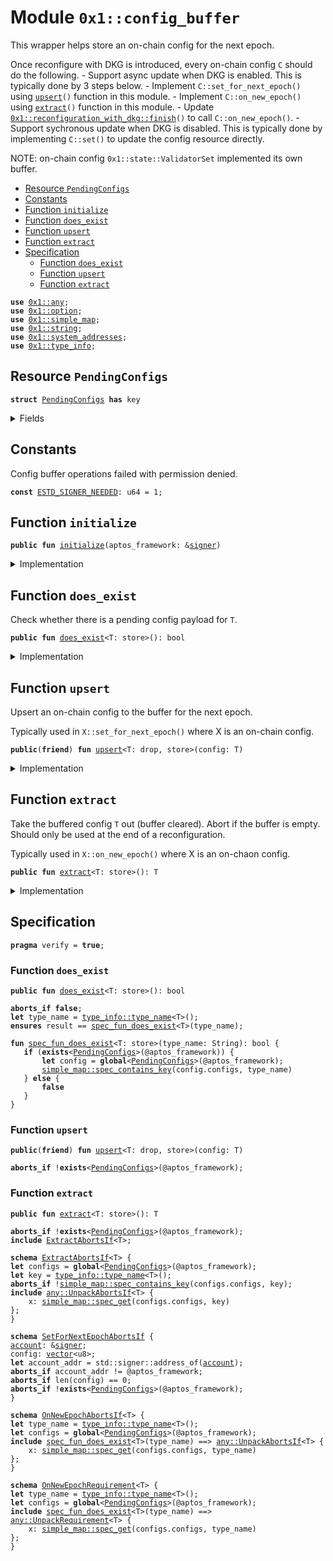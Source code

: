
<a id="0x1_config_buffer"></a>

# Module `0x1::config_buffer`

This wrapper helps store an on&#45;chain config for the next epoch.

Once reconfigure with DKG is introduced, every on&#45;chain config <code>C</code> should do the following.
&#45; Support async update when DKG is enabled. This is typically done by 3 steps below.
&#45; Implement <code>C::set_for_next_epoch()</code> using <code><a href="config_buffer.md#0x1_config_buffer_upsert">upsert</a>()</code> function in this module.
&#45; Implement <code>C::on_new_epoch()</code> using <code><a href="config_buffer.md#0x1_config_buffer_extract">extract</a>()</code> function in this module.
&#45; Update <code><a href="reconfiguration_with_dkg.md#0x1_reconfiguration_with_dkg_finish">0x1::reconfiguration_with_dkg::finish</a>()</code> to call <code>C::on_new_epoch()</code>.
&#45; Support sychronous update when DKG is disabled.
This is typically done by implementing <code>C::set()</code> to update the config resource directly.

NOTE: on&#45;chain config <code>0x1::state::ValidatorSet</code> implemented its own buffer.


-  [Resource `PendingConfigs`](#0x1_config_buffer_PendingConfigs)
-  [Constants](#@Constants_0)
-  [Function `initialize`](#0x1_config_buffer_initialize)
-  [Function `does_exist`](#0x1_config_buffer_does_exist)
-  [Function `upsert`](#0x1_config_buffer_upsert)
-  [Function `extract`](#0x1_config_buffer_extract)
-  [Specification](#@Specification_1)
    -  [Function `does_exist`](#@Specification_1_does_exist)
    -  [Function `upsert`](#@Specification_1_upsert)
    -  [Function `extract`](#@Specification_1_extract)


<pre><code><b>use</b> <a href="../../aptos-stdlib/doc/any.md#0x1_any">0x1::any</a>;<br /><b>use</b> <a href="../../aptos-stdlib/../move-stdlib/doc/option.md#0x1_option">0x1::option</a>;<br /><b>use</b> <a href="../../aptos-stdlib/doc/simple_map.md#0x1_simple_map">0x1::simple_map</a>;<br /><b>use</b> <a href="../../aptos-stdlib/../move-stdlib/doc/string.md#0x1_string">0x1::string</a>;<br /><b>use</b> <a href="system_addresses.md#0x1_system_addresses">0x1::system_addresses</a>;<br /><b>use</b> <a href="../../aptos-stdlib/doc/type_info.md#0x1_type_info">0x1::type_info</a>;<br /></code></pre>



<a id="0x1_config_buffer_PendingConfigs"></a>

## Resource `PendingConfigs`



<pre><code><b>struct</b> <a href="config_buffer.md#0x1_config_buffer_PendingConfigs">PendingConfigs</a> <b>has</b> key<br /></code></pre>



<details>
<summary>Fields</summary>


<dl>
<dt>
<code>configs: <a href="../../aptos-stdlib/doc/simple_map.md#0x1_simple_map_SimpleMap">simple_map::SimpleMap</a>&lt;<a href="../../aptos-stdlib/../move-stdlib/doc/string.md#0x1_string_String">string::String</a>, <a href="../../aptos-stdlib/doc/any.md#0x1_any_Any">any::Any</a>&gt;</code>
</dt>
<dd>

</dd>
</dl>


</details>

<a id="@Constants_0"></a>

## Constants


<a id="0x1_config_buffer_ESTD_SIGNER_NEEDED"></a>

Config buffer operations failed with permission denied.


<pre><code><b>const</b> <a href="config_buffer.md#0x1_config_buffer_ESTD_SIGNER_NEEDED">ESTD_SIGNER_NEEDED</a>: u64 &#61; 1;<br /></code></pre>



<a id="0x1_config_buffer_initialize"></a>

## Function `initialize`



<pre><code><b>public</b> <b>fun</b> <a href="config_buffer.md#0x1_config_buffer_initialize">initialize</a>(aptos_framework: &amp;<a href="../../aptos-stdlib/../move-stdlib/doc/signer.md#0x1_signer">signer</a>)<br /></code></pre>



<details>
<summary>Implementation</summary>


<pre><code><b>public</b> <b>fun</b> <a href="config_buffer.md#0x1_config_buffer_initialize">initialize</a>(aptos_framework: &amp;<a href="../../aptos-stdlib/../move-stdlib/doc/signer.md#0x1_signer">signer</a>) &#123;<br />    <a href="system_addresses.md#0x1_system_addresses_assert_aptos_framework">system_addresses::assert_aptos_framework</a>(aptos_framework);<br />    <b>if</b> (!<b>exists</b>&lt;<a href="config_buffer.md#0x1_config_buffer_PendingConfigs">PendingConfigs</a>&gt;(@aptos_framework)) &#123;<br />        <b>move_to</b>(aptos_framework, <a href="config_buffer.md#0x1_config_buffer_PendingConfigs">PendingConfigs</a> &#123;<br />            configs: <a href="../../aptos-stdlib/doc/simple_map.md#0x1_simple_map_new">simple_map::new</a>(),<br />        &#125;)<br />    &#125;<br />&#125;<br /></code></pre>



</details>

<a id="0x1_config_buffer_does_exist"></a>

## Function `does_exist`

Check whether there is a pending config payload for <code>T</code>.


<pre><code><b>public</b> <b>fun</b> <a href="config_buffer.md#0x1_config_buffer_does_exist">does_exist</a>&lt;T: store&gt;(): bool<br /></code></pre>



<details>
<summary>Implementation</summary>


<pre><code><b>public</b> <b>fun</b> <a href="config_buffer.md#0x1_config_buffer_does_exist">does_exist</a>&lt;T: store&gt;(): bool <b>acquires</b> <a href="config_buffer.md#0x1_config_buffer_PendingConfigs">PendingConfigs</a> &#123;<br />    <b>if</b> (<b>exists</b>&lt;<a href="config_buffer.md#0x1_config_buffer_PendingConfigs">PendingConfigs</a>&gt;(@aptos_framework)) &#123;<br />        <b>let</b> config &#61; <b>borrow_global</b>&lt;<a href="config_buffer.md#0x1_config_buffer_PendingConfigs">PendingConfigs</a>&gt;(@aptos_framework);<br />        <a href="../../aptos-stdlib/doc/simple_map.md#0x1_simple_map_contains_key">simple_map::contains_key</a>(&amp;config.configs, &amp;<a href="../../aptos-stdlib/doc/type_info.md#0x1_type_info_type_name">type_info::type_name</a>&lt;T&gt;())<br />    &#125; <b>else</b> &#123;<br />        <b>false</b><br />    &#125;<br />&#125;<br /></code></pre>



</details>

<a id="0x1_config_buffer_upsert"></a>

## Function `upsert`

Upsert an on&#45;chain config to the buffer for the next epoch.

Typically used in <code>X::set_for_next_epoch()</code> where X is an on&#45;chain config.


<pre><code><b>public</b>(<b>friend</b>) <b>fun</b> <a href="config_buffer.md#0x1_config_buffer_upsert">upsert</a>&lt;T: drop, store&gt;(config: T)<br /></code></pre>



<details>
<summary>Implementation</summary>


<pre><code><b>public</b>(<b>friend</b>) <b>fun</b> <a href="config_buffer.md#0x1_config_buffer_upsert">upsert</a>&lt;T: drop &#43; store&gt;(config: T) <b>acquires</b> <a href="config_buffer.md#0x1_config_buffer_PendingConfigs">PendingConfigs</a> &#123;<br />    <b>let</b> configs &#61; <b>borrow_global_mut</b>&lt;<a href="config_buffer.md#0x1_config_buffer_PendingConfigs">PendingConfigs</a>&gt;(@aptos_framework);<br />    <b>let</b> key &#61; <a href="../../aptos-stdlib/doc/type_info.md#0x1_type_info_type_name">type_info::type_name</a>&lt;T&gt;();<br />    <b>let</b> value &#61; <a href="../../aptos-stdlib/doc/any.md#0x1_any_pack">any::pack</a>(config);<br />    <a href="../../aptos-stdlib/doc/simple_map.md#0x1_simple_map_upsert">simple_map::upsert</a>(&amp;<b>mut</b> configs.configs, key, value);<br />&#125;<br /></code></pre>



</details>

<a id="0x1_config_buffer_extract"></a>

## Function `extract`

Take the buffered config <code>T</code> out (buffer cleared). Abort if the buffer is empty.
Should only be used at the end of a reconfiguration.

Typically used in <code>X::on_new_epoch()</code> where X is an on&#45;chaon config.


<pre><code><b>public</b> <b>fun</b> <a href="config_buffer.md#0x1_config_buffer_extract">extract</a>&lt;T: store&gt;(): T<br /></code></pre>



<details>
<summary>Implementation</summary>


<pre><code><b>public</b> <b>fun</b> <a href="config_buffer.md#0x1_config_buffer_extract">extract</a>&lt;T: store&gt;(): T <b>acquires</b> <a href="config_buffer.md#0x1_config_buffer_PendingConfigs">PendingConfigs</a> &#123;<br />    <b>let</b> configs &#61; <b>borrow_global_mut</b>&lt;<a href="config_buffer.md#0x1_config_buffer_PendingConfigs">PendingConfigs</a>&gt;(@aptos_framework);<br />    <b>let</b> key &#61; <a href="../../aptos-stdlib/doc/type_info.md#0x1_type_info_type_name">type_info::type_name</a>&lt;T&gt;();<br />    <b>let</b> (_, value_packed) &#61; <a href="../../aptos-stdlib/doc/simple_map.md#0x1_simple_map_remove">simple_map::remove</a>(&amp;<b>mut</b> configs.configs, &amp;key);<br />    <a href="../../aptos-stdlib/doc/any.md#0x1_any_unpack">any::unpack</a>(value_packed)<br />&#125;<br /></code></pre>



</details>

<a id="@Specification_1"></a>

## Specification



<pre><code><b>pragma</b> verify &#61; <b>true</b>;<br /></code></pre>



<a id="@Specification_1_does_exist"></a>

### Function `does_exist`


<pre><code><b>public</b> <b>fun</b> <a href="config_buffer.md#0x1_config_buffer_does_exist">does_exist</a>&lt;T: store&gt;(): bool<br /></code></pre>




<pre><code><b>aborts_if</b> <b>false</b>;<br /><b>let</b> type_name &#61; <a href="../../aptos-stdlib/doc/type_info.md#0x1_type_info_type_name">type_info::type_name</a>&lt;T&gt;();<br /><b>ensures</b> result &#61;&#61; <a href="config_buffer.md#0x1_config_buffer_spec_fun_does_exist">spec_fun_does_exist</a>&lt;T&gt;(type_name);<br /></code></pre>




<a id="0x1_config_buffer_spec_fun_does_exist"></a>


<pre><code><b>fun</b> <a href="config_buffer.md#0x1_config_buffer_spec_fun_does_exist">spec_fun_does_exist</a>&lt;T: store&gt;(type_name: String): bool &#123;<br />   <b>if</b> (<b>exists</b>&lt;<a href="config_buffer.md#0x1_config_buffer_PendingConfigs">PendingConfigs</a>&gt;(@aptos_framework)) &#123;<br />       <b>let</b> config &#61; <b>global</b>&lt;<a href="config_buffer.md#0x1_config_buffer_PendingConfigs">PendingConfigs</a>&gt;(@aptos_framework);<br />       <a href="../../aptos-stdlib/doc/simple_map.md#0x1_simple_map_spec_contains_key">simple_map::spec_contains_key</a>(config.configs, type_name)<br />   &#125; <b>else</b> &#123;<br />       <b>false</b><br />   &#125;<br />&#125;<br /></code></pre>



<a id="@Specification_1_upsert"></a>

### Function `upsert`


<pre><code><b>public</b>(<b>friend</b>) <b>fun</b> <a href="config_buffer.md#0x1_config_buffer_upsert">upsert</a>&lt;T: drop, store&gt;(config: T)<br /></code></pre>




<pre><code><b>aborts_if</b> !<b>exists</b>&lt;<a href="config_buffer.md#0x1_config_buffer_PendingConfigs">PendingConfigs</a>&gt;(@aptos_framework);<br /></code></pre>



<a id="@Specification_1_extract"></a>

### Function `extract`


<pre><code><b>public</b> <b>fun</b> <a href="config_buffer.md#0x1_config_buffer_extract">extract</a>&lt;T: store&gt;(): T<br /></code></pre>




<pre><code><b>aborts_if</b> !<b>exists</b>&lt;<a href="config_buffer.md#0x1_config_buffer_PendingConfigs">PendingConfigs</a>&gt;(@aptos_framework);<br /><b>include</b> <a href="config_buffer.md#0x1_config_buffer_ExtractAbortsIf">ExtractAbortsIf</a>&lt;T&gt;;<br /></code></pre>




<a id="0x1_config_buffer_ExtractAbortsIf"></a>


<pre><code><b>schema</b> <a href="config_buffer.md#0x1_config_buffer_ExtractAbortsIf">ExtractAbortsIf</a>&lt;T&gt; &#123;<br /><b>let</b> configs &#61; <b>global</b>&lt;<a href="config_buffer.md#0x1_config_buffer_PendingConfigs">PendingConfigs</a>&gt;(@aptos_framework);<br /><b>let</b> key &#61; <a href="../../aptos-stdlib/doc/type_info.md#0x1_type_info_type_name">type_info::type_name</a>&lt;T&gt;();<br /><b>aborts_if</b> !<a href="../../aptos-stdlib/doc/simple_map.md#0x1_simple_map_spec_contains_key">simple_map::spec_contains_key</a>(configs.configs, key);<br /><b>include</b> <a href="../../aptos-stdlib/doc/any.md#0x1_any_UnpackAbortsIf">any::UnpackAbortsIf</a>&lt;T&gt; &#123;<br />    x: <a href="../../aptos-stdlib/doc/simple_map.md#0x1_simple_map_spec_get">simple_map::spec_get</a>(configs.configs, key)<br />&#125;;<br />&#125;<br /></code></pre>




<a id="0x1_config_buffer_SetForNextEpochAbortsIf"></a>


<pre><code><b>schema</b> <a href="config_buffer.md#0x1_config_buffer_SetForNextEpochAbortsIf">SetForNextEpochAbortsIf</a> &#123;<br /><a href="account.md#0x1_account">account</a>: &amp;<a href="../../aptos-stdlib/../move-stdlib/doc/signer.md#0x1_signer">signer</a>;<br />config: <a href="../../aptos-stdlib/../move-stdlib/doc/vector.md#0x1_vector">vector</a>&lt;u8&gt;;<br /><b>let</b> account_addr &#61; std::signer::address_of(<a href="account.md#0x1_account">account</a>);<br /><b>aborts_if</b> account_addr !&#61; @aptos_framework;<br /><b>aborts_if</b> len(config) &#61;&#61; 0;<br /><b>aborts_if</b> !<b>exists</b>&lt;<a href="config_buffer.md#0x1_config_buffer_PendingConfigs">PendingConfigs</a>&gt;(@aptos_framework);<br />&#125;<br /></code></pre>




<a id="0x1_config_buffer_OnNewEpochAbortsIf"></a>


<pre><code><b>schema</b> <a href="config_buffer.md#0x1_config_buffer_OnNewEpochAbortsIf">OnNewEpochAbortsIf</a>&lt;T&gt; &#123;<br /><b>let</b> type_name &#61; <a href="../../aptos-stdlib/doc/type_info.md#0x1_type_info_type_name">type_info::type_name</a>&lt;T&gt;();<br /><b>let</b> configs &#61; <b>global</b>&lt;<a href="config_buffer.md#0x1_config_buffer_PendingConfigs">PendingConfigs</a>&gt;(@aptos_framework);<br /><b>include</b> <a href="config_buffer.md#0x1_config_buffer_spec_fun_does_exist">spec_fun_does_exist</a>&lt;T&gt;(type_name) &#61;&#61;&gt; <a href="../../aptos-stdlib/doc/any.md#0x1_any_UnpackAbortsIf">any::UnpackAbortsIf</a>&lt;T&gt; &#123;<br />    x: <a href="../../aptos-stdlib/doc/simple_map.md#0x1_simple_map_spec_get">simple_map::spec_get</a>(configs.configs, type_name)<br />&#125;;<br />&#125;<br /></code></pre>




<a id="0x1_config_buffer_OnNewEpochRequirement"></a>


<pre><code><b>schema</b> <a href="config_buffer.md#0x1_config_buffer_OnNewEpochRequirement">OnNewEpochRequirement</a>&lt;T&gt; &#123;<br /><b>let</b> type_name &#61; <a href="../../aptos-stdlib/doc/type_info.md#0x1_type_info_type_name">type_info::type_name</a>&lt;T&gt;();<br /><b>let</b> configs &#61; <b>global</b>&lt;<a href="config_buffer.md#0x1_config_buffer_PendingConfigs">PendingConfigs</a>&gt;(@aptos_framework);<br /><b>include</b> <a href="config_buffer.md#0x1_config_buffer_spec_fun_does_exist">spec_fun_does_exist</a>&lt;T&gt;(type_name) &#61;&#61;&gt; <a href="../../aptos-stdlib/doc/any.md#0x1_any_UnpackRequirement">any::UnpackRequirement</a>&lt;T&gt; &#123;<br />    x: <a href="../../aptos-stdlib/doc/simple_map.md#0x1_simple_map_spec_get">simple_map::spec_get</a>(configs.configs, type_name)<br />&#125;;<br />&#125;<br /></code></pre>


[move-book]: https://aptos.dev/move/book/SUMMARY
